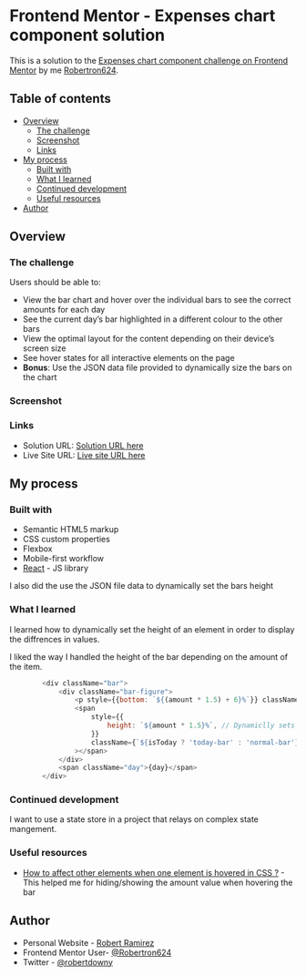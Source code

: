 # Frontend Mentor - Expenses chart component solution

This is a solution to the [Expenses chart component challenge on Frontend Mentor](https://www.frontendmentor.io/challenges/expenses-chart-component-e7yJBUdjwt) by me [Robertron624](https://github.com/Robertron624). 

## Table of contents

- [Overview](#overview)
  - [The challenge](#the-challenge)
  - [Screenshot](#screenshot)
  - [Links](#links)
- [My process](#my-process)
  - [Built with](#built-with)
  - [What I learned](#what-i-learned)
  - [Continued development](#continued-development)
  - [Useful resources](#useful-resources)
- [Author](#author)

## Overview

### The challenge

Users should be able to:

- View the bar chart and hover over the individual bars to see the correct amounts for each day
- See the current day’s bar highlighted in a different colour to the other bars
- View the optimal layout for the content depending on their device’s screen size
- See hover states for all interactive elements on the page
- **Bonus**: Use the JSON data file provided to dynamically size the bars on the chart

### Screenshot



### Links

- Solution URL: [Solution URL here](https://github.com/Robertron624/expenses-chart-component)
- Live Site URL: [Live site URL here](https://your-live-site-url.com)

## My process

### Built with

- Semantic HTML5 markup
- CSS custom properties
- Flexbox
- Mobile-first workflow
- [React](https://reactjs.org/) - JS library

I also did the use the JSON file data to dynamically set the bars height

### What I learned

I learned how to dynamically set the height of an element in order to display the diffrences in values.

I liked the way I handled the height of the bar depending on the amount of the item.

```js
        <div className="bar">
            <div className="bar-figure">
                <p style={{bottom: `${(amount * 1.5) + 6}%`}} className="amount">${amount}</p>
                <span
                    style={{
                        height: `${amount * 1.5}%`, // Dynamiclly sets the height according to the amount
                    }}
                    className={`${isToday ? 'today-bar' : 'normal-bar'}`}
                ></span>
            </div>
            <span className="day">{day}</span>
        </div>
```


### Continued development

I want to use a state store in a project that relays on complex state mangement.

### Useful resources

- [How to affect other elements when one element is hovered in CSS ?](https://www.geeksforgeeks.org/how-to-affect-other-elements-when-one-element-is-hovered-in-css/) - This helped me for hiding/showing the amount value when hovering the bar


## Author

- Personal Website - [Robert Ramirez](https://robert-ramirez.netlify.app)
- Frontend Mentor User- [@Robertron624](https://www.frontendmentor.io/profile/Robertron624)
- Twitter - [@robertdowny](https://www.twitter.com/robertdowny)
